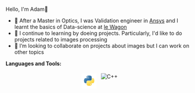 Hello, I'm Adam👋

- 🔭 After a Master in Optics, I was Validation engineer in [Ansys](https://www.ansys.com/) and I learnt the basics of Data-science at [le Wagon](https://www.lewagon.com/)
- 🌱 I continue to learning by doeing projects. Particularly, I'd like to do projects related to images processing
- 👯 I’m looking to collaborate on projects about images but I can work on other topics

**Languages and Tools:** 
<p align="center">
<img src="https://raw.githubusercontent.com/github/explore/80688e429a7d4ef2fca1e82350fe8e3517d3494d/topics/python/python.png" alt="Python" height="40" style="vertical-align:top; margin:4px">
<img src="https://raw.githubusercontent.com/github/explore/80688e429a7d4ef2fca1e82350fe8e3517d3494d/topics/C++/C+.+png" alt="C++" height="40" style="vertical-align:top; margin:4px">  
</p>  
<!--


- 🤔 I’m looking for help with ...
- 💬 Ask me about ...
- 📫 How to reach me: ...
- 😄 Pronouns: ...
- ⚡ Fun fact: ...
-->
